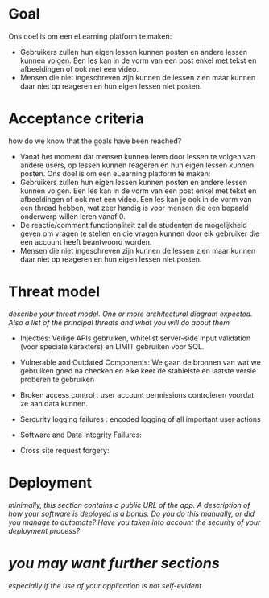 # Goal
Ons doel is om een eLearning platform te maken:
 - Gebruikers zullen hun eigen lessen kunnen posten en andere lessen kunnen volgen. Een les kan in de vorm van een post enkel met tekst en afbeeldingen of ook met een video.
 - Mensen die niet ingeschreven zijn kunnen de lessen zien maar kunnen daar niet op reageren en hun eigen lessen niet posten.

# Acceptance criteria
how do we know that the goals have been reached?
 - Vanaf het moment dat mensen kunnen leren door lessen te volgen van andere users, op lessen kunnen reageren en hun eigen lessen kunnen posten.
Ons doel is om een eLearning platform te maken:
 - Gebruikers zullen hun eigen lessen kunnen posten en andere lessen kunnen volgen. Een les kan in de vorm van een post enkel met tekst en afbeeldingen of ook met een video. Een les kan je ook in de vorm van een thread hebben, wat zeer handig is voor mensen die een bepaald onderwerp willen leren vanaf 0. 
 - De reactie/comment functionaliteit zal de studenten de mogelijkheid geven om vragen te stellen en die vragen kunnen door elk gebruiker die een account heeft beantwoord worden.
 - Mensen die niet ingeschreven zijn kunnen de lessen zien maar kunnen daar niet op reageren en hun eigen lessen niet posten.

# Threat model
*describe your threat model. One or more architectural diagram expected. Also a list of the principal threats and what you will do about them*

-	Injecties: Veilige APIs gebruiken, whitelist server-side input validation (voor speciale karakters) en LIMIT gebruiken voor SQL.

-	Vulnerable and Outdated Components: We gaan de bronnen van wat we gebruiken goed na checken en elke keer de stabielste en laatste versie proberen te gebruiken

-	Broken access control : user account permissions controleren voordat ze aan data kunnen.

-	Sercurity logging failures : encoded logging of all important user actions

- Software and Data Integrity Failures: 

- Cross site request forgery: 



# Deployment
*minimally, this section contains a public URL of the app. A description of how your software is deployed is a bonus. Do you do this manually, or did you manage to automate? Have you taken into account the security of your deployment process?*
# *you may want further sections*
*especially if the use of your application is not self-evident*
